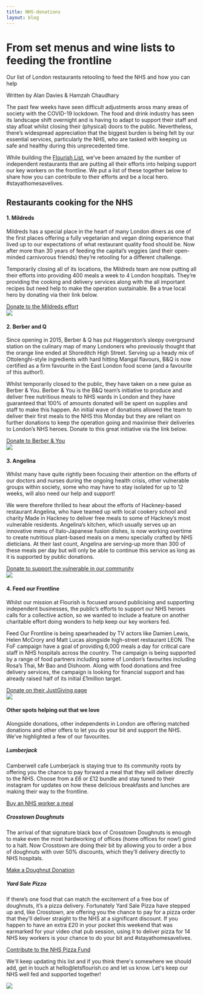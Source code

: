 ```yaml
---
title: NHS-donations
layout: blog
---
```


<div class="jumbotron jumbotron-fluid hero-image pb-2" >
  <div class="container">
    <h1 class="display-4">From set menus and wine lists to feeding the frontline</h1>
    <p class="lead">Our list of London restaurants retooling to feed the NHS and how you can help</p>
    <p class="author">Written by Alan Davies & Hamzah Chaudhary</p>
  </div>
</div>
<div class="container">
	<div class="row">
	  <div class="col-md-12 ">
			<p>The past few weeks have seen difficult adjustments aross many areas of society with the COVID-19 lockdown.  The food and drink industry has seen its landscape shift overnight and is having to adapt to support their staff and stay afloat whilst closing their (physical) doors to the public.  Nevertheless, there’s widespread appreciation that the biggest burden is being felt by our essential services, particularly the NHS, who are tasked with keeping us safe and healthy during this unprecedented time. </p>
			<p>While building the <a href="https://thelist.letsflourish.co/">Flourish List</a>, we’ve been amazed by the number of independent restaurants that are putting all their efforts into helping support our key workers on the frontline. We put a list of these together below to share how you can contribute to their efforts and be a local hero. #stayathomesavelives. </p>
	  </div>
	</div>
	<h2>Restaurants cooking for the NHS</h2>
	<div class="row mt-5">
		<div class="col-md-8">
			<div>
				<div>
					<h4>1. Mildreds</h4>
					<p>Mildreds has a special place in the heart of many London diners as one of the first places offering a fully vegetarian and vegan dining experience that lived up to our expectations of what restaurant quality food should be. Now after more than 30 years of feeding the capital’s veggies (and their open-minded carnivorous friends) they’re retooling for a different challenge.
					</p>
					<p>  
					Temporarily closing all of its locations, the Mildreds team are now putting all their efforts into providing 400 meals a week to 4 London hospitals. They’re providing the cooking and delivery services along with the all important recipes but need help to make the operation sustainable.  Be a true local hero by donating via their link below.
					</p>
					<a href="https://www.gofundme.com/f/mildreds-for-nhs-staff-and-london-hospitals">Donate to the Mildreds effort</a>
				</div>
			</div>
		</div>	
		<div class="col-md-4">
			<img class="restaurant-img" src="https://res.cloudinary.com/flourish-market/image/upload/g_auto,f_auto,c_fill,ar_1:1,w_400/Mildreds_xijm0v.jpg">
		</div>
	</div>
	<div class="row mt-5">
		<div class="col-md-8">
			<div>
				<div>
					<h4>2. Berber and Q</h4>
					<p>Since opening in 2015, Berber & Q has put Haggerston’s sleepy overground station on the culinary map of many Londoners who previously thought that the orange line ended at Shoreditch High Street.  Serving up a heady mix of Ottolenghi-style ingredients with hard hitting Mangal flavours, B&Q is now certified as a firm favourite in the East London food scene (and a favourite of this author!).  
					</p>
					<p>
					Whilst temporarily closed to the public, they have taken on a new guise as Berber & You.  Berber & You is the B&Q team’s initiative to produce and deliver free nutritious meals to NHS wards in London and they have guaranteed that 100% of amounts donated will be spent on supplies and staff to make this happen.  An initial wave of donations allowed the team to deliver their first meals to the NHS this Monday but they are reliant on further donations to keep the operation going and maximise their deliveries to London’s NHS heroes.  Donate to this great initiative via the link below.
					</p>
					<a href="http://berberandyou.com/">Donate to Berber & You</a>
				</div>
			</div>
		</div>	
		<div class="col-md-4">
			<img class="restaurant-img" src="https://res.cloudinary.com/flourish-market/image/upload/g_auto,f_auto,c_fill,ar_1:1,w_400/Berber_and_Q_ox1yvi.jpg">
		</div>
	</div>
	<div class="row mt-5">
		<div class="col-md-8">
			<div>
				<div>
					<h4>3. Angelina</h4>
					<p>Whilst many have quite rightly been focusing their attention on the efforts of our doctors and nurses during the ongoing health crisis, other vulnerable groups within society, some who may have to stay isolated for up to 12 weeks, will also need our help and support! 
					</p>
					<p>
					We were therefore thrilled to hear about the efforts of Hackney-based restaurant Angelina, who have teamed up with local cookery school and charity Made in Hackney to deliver free meals to some of Hackney’s most vulnerable residents.  Angelina’s kitchen, which usually  serves up an innovative menu of Italo-Japanese fusion dishes, is now working overtime to create nutritious plant-based meals on a menu specially crafted by NHS dieticians.  At their last count, Angelina are serving-up more than 300 of these meals per day but will only be able to continue this service as long as it is supported by public donations.  
					</p>
					<a href="https://www.justgiving.com/crowdfunding/angelina-dalston">Donate to support the vulnerable in our community</a>
				</div>
			</div>
		</div>	
		<div class="col-md-4">
			<img class="restaurant-img" src="https://res.cloudinary.com/flourish-market/image/upload/g_auto,f_auto,c_fill,ar_1:1,w_400/Angelina_rgq6gk.jpg">
		</div>
	</div>
	<div class="row mt-5">
		<div class="col-md-8">
			<div >
				<div>
					<h4>4. Feed our Frontline</h4>
					<p>Whilst our mission at Flourish is focused around publicising and supporting independent businesses, the public’s efforts to support our NHS heroes calls for a collective action, so we wanted to include a feature on another charitable effort doing wonders to help keep our key workers fed.
					</p>
					<p> Feed Our Frontline is being spearheaded by TV actors like Damien Lewis, Helen McCrory and Matt Lucas alongside high-street restaurant LEON.  The FoF campaign have a goal of providing 6,000 meals a day for critical care staff in NHS hospitals across the country. The campaign is being supported by a range of food partners including some of London’s favourites including Rosa’s Thai, Mr Bao and Dishoom.  Along with food donations and free delivery services, the campaign is looking for financial support and has already raised half of its initial £1million target.
					</p>
					<a href="https://justgiving.com/crowdfunding/FeedNHS">Donate on their JustGiving page</a>
				</div>
			</div>
		</div>	
		<div class="col-md-4">
			<img class="restaurant-img" src="https://res.cloudinary.com/flourish-market/image/upload/g_auto,f_auto,c_fill,ar_1:1,w_400/Feed_Our_Frontline_k5ekrs.jpg">
		</div>
	</div>
	<div class="row mt-5">
		<div class="col-md-12">
			<h4>Other spots helping out that we love</h4>
			<p>Alongside donations, other independents in London are offering matched donations and other offers to let you do your bit and support the NHS. We’ve highlighted a few of our favourites.</p>
			<h5 class="mt-4">Lumberjack</h5>
			<p>Camberwell cafe Lumberjack is staying true to its community roots by offering you the chance to pay forward a meal that they will deliver directly to the NHS.  Choose from a £6 or £12 bundle and stay tuned to their instagram for updates on how these delicious breakfasts and lunches are making their way to the frontline. </p>
			<a href="https://shop.wearelumberjack.co.uk/collections/buy-a-meal-for-an-nhs-worker">Buy an NHS worker a meal</a>
			<h5  class="mt-4">Crosstown Doughnuts</h5>
			<p>The arrival of that signature black box of Crosstown Doughnuts is enough to make even the most hardworking of offices (home offices for now!) grind to a halt. Now Crosstown are doing their bit by allowing you to order a box of doughnuts with over 50% discounts, which they’ll delivery directly to NHS hospitals.</p>
			<a href="https://www.crosstowndoughnuts.com/doughnut-donation/">Make a Doughnut Donation</a>
			<h5 class="mt-4">Yard Sale Pizza</h5>
			<p>If there’s one food that can match the excitement of a free box of doughnuts, it’s a pizza delivery.  Fortunately Yard Sale Pizza have stepped up and, like Crosstown, are offering you the chance to pay for a pizza order that they’ll deliver straight to the NHS at a significant discount. If you happen to have an extra £20 in your pocket this weekend that was earmarked for your video chat pub session, using it to deliver pizza for 14 NHS key workers is your chance to do your bit and #stayathomesavelives.</p>
			<a href="https://yardsalepizza.com/merch/">Contribute to the NHS Pizza Fund</a>
		</div>
	</div>
	<div class="text-center mt-4">
		<p>We'll keep updating this list and if you think there's somewhere we should add, get in touch at hello@letsflourish.co and let us know. Let's keep our NHS well fed and supported together!</p>
		<img class="mb-4" src="https://res.cloudinary.com/flourish-market/image/upload/g_auto,f_auto,c_fill,ar_1:1,w_400/Yard_Sale_Pizza_bub2bq.jpg">
	</div>
</div>

